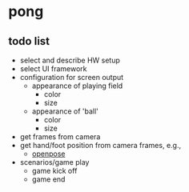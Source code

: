 # pong

## todo list
* select and describe HW setup
* select UI framework
* configuration for screen output
  * appearance of playing field
    * color
    * size
  * appearance of 'ball'
    * color
    * size 
* get frames from camera
* get hand/foot position from camera frames, e.g.,
  * [openpose](https://github.com/CMU-Perceptual-Computing-Lab/openpose?tab=readme-ov-file)
* scenarios/game play
  * game kick off
  * game end
  

